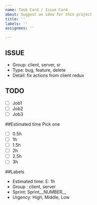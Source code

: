```yaml
---
name: Task Card / Issue Card
about: Suggest an idea for this project
title: ''
labels: ''
assignees: ''

---
```


## ISSUE
- Group: client, server, sr
- Type: bug, feature, delete
- Detail: fix actions from client redux

## TODO
- [ ] Job1
- [ ] Job2
- [ ] Job3

##Estimated time
Pick one

- [ ] 0.5h
- [ ] 1h
- [ ] 1.5h
- [ ] 2h
- [ ] 2.5h
- [ ] 3h

##Labels
- Estimated time: E: 1h
- Group : client, server
- Sprint: Sprint__NUMBER__
- Urgency: High, Middle, Low
